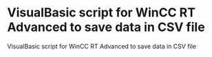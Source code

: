 # VisualBasic script for WinCC RT Advanced to save data in CSV file
VisualBasic script for WinCC RT Advanced to save data in CSV file
